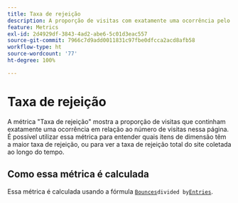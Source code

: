 ```yaml
---
title: Taxa de rejeição
description: A proporção de visitas com exatamente uma ocorrência pelo número de entradas.
feature: Metrics
exl-id: 2d4929df-3843-4ad2-abe6-5c01d3eac557
source-git-commit: 7966c7d9add0011831c97fbe0dfcca2acd8afb58
workflow-type: ht
source-wordcount: '77'
ht-degree: 100%

---
```


# Taxa de rejeição

A métrica &quot;Taxa de rejeição&quot; mostra a proporção de visitas que continham exatamente uma ocorrência em relação ao número de visitas nessa página. É possível utilizar essa métrica para entender quais itens de dimensão têm a maior taxa de rejeição, ou para ver a taxa de rejeição total do site coletada ao longo do tempo.

## Como essa métrica é calculada

Essa métrica é calculada usando a fórmula [`Bounces`](bounces.md)` divided by `[`Entries`](entries.md).
